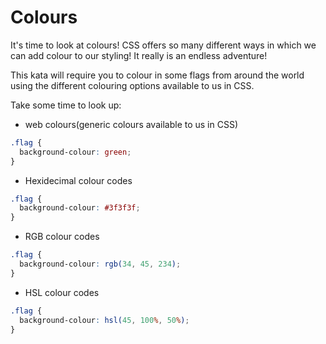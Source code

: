 # Colours

It's time to look at colours! CSS offers so many different ways in which we can add colour to our styling! It really is an endless adventure!

This kata will require you to colour in some flags from around the world using the different colouring options available to us in CSS.

Take some time to look up:

- web colours(generic colours available to us in CSS)

```css
.flag {
  background-colour: green;
}
```

- Hexidecimal colour codes

```css
.flag {
  background-colour: #3f3f3f;
}
```

- RGB colour codes

```css
.flag {
  background-colour: rgb(34, 45, 234);
}
```

- HSL colour codes

```css
.flag {
  background-colour: hsl(45, 100%, 50%);
}
```
